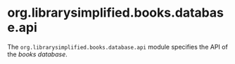 org.librarysimplified.books.database.api
===

The `org.librarysimplified.books.database.api` module specifies the
API of the _books database_.
